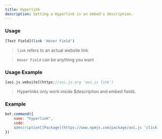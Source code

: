 ```yaml
---
title: Hyperlink
description: Setting a Hyperlink in an embed's description.
---
```


### Usage

```php
[Text Field](link 'Hover Field')
```

> `link` refers to an actual website link

> `Hover Field` can be anything you want

### Usage Example

```php
[aoi.js website](https://aoi.js.org 'aoi.js link')
```

> Hyperlinks only work inside $description and embed fields.

### Example

```javascript
bot.command({
    name: "hyperlink", 
    code: `
    $description[[Package](https://www.npmjs.com/package/aoi.js 'click')]` 
})
```